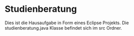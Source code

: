 # Studienberatung

Dies ist die Hausaufgabe in Form eines Eclipse Projekts.
Die studienberatung.java Klasse befindet sich im src Ordner.
